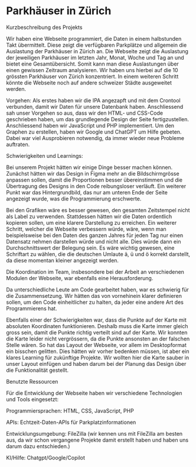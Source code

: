 # Parkhäuser in Zürich
Kurzbeschreibung des Projekts 

Wir haben eine Webseite programmiert, die Daten in einem halbstunden Takt übermittelt. Diese zeigt die verfügbaren Parkplätze und allgemein die Auslastung der Parkhäuser in Zürich an. Die Webseite zeigt die Auslastung der jeweiligen Parkhäuser im letzten Jahr, Monat, Woche und Tag an und bietet eine Gesamtübersicht. Somit kann man diese Auslastungen über einen gewissen Zeitraum analysieren. Wir haben uns hierbei auf die 10 grössten Parkhäuser von Zürich konzentriert. In einem weiteren Schritt könnte die Webseite noch auf andere schweizer Städte ausgeweitet werden.

 

Vorgehen: 
Als erstes haben wir die IPA angezapft und mit dem Crontool verbunden, damit wir Daten für unsere Datenbank haben. Anschliessend sah unser Vorgehen so aus, dass wir den HTML- und CSS-Code geschrieben haben, um das grundlegende Design der Seite fertigzustellen. Anschliessend haben wir JavaScript und PHP implementiert. Um den Graphen zu erstellen, haben wir Google und ChatGPT um Hilfe gebeten. Dabei war viel Ausprobieren notwendig, da immer wieder neue Probleme auftraten. 

 

Schwierigkeiten und Learnings:  

Bei unserem Projekt hätten wir einige Dinge besser machen können. Zunächst hätten wir das Design in Figma mehr an die Bildschirmgrösse anpassen sollen, damit die Proportionen besser übereinstimmen und die Übertragung des Designs in den Code reibungsloser verläuft. Ein weiterer Punkt war das Hintergrundbild, das nur am unteren Ende der Seite angezeigt wurde, was die Programmierung erschwerte. 

Bei den Grafiken wäre es besser gewesen, den gesamten Zeitstempel nicht als Label zu verwenden. Stattdessen hätten wir die Daten ordentlich kopieren sollen, um eine klarere Darstellung zu erreichen. Ein weiterer Schritt, welcher die Webseite verbessern würde, wäre, wenn man beispielsweise bei den Daten des ganzen Jahres für jeden Tag nur einen Datensatz nehmen darstellen würde und nicht alle. Dies würde dann ein Durchschnittswert der Belegung sein. Es wäre wichtig gewesen, eine Schriftart zu wählen, die die deutschen Umlaute ä, ü und ö korrekt darstellt, da diese momentan kleiner angezeigt werden. 

Die Koordination im Team, insbesondere bei der Arbeit an verschiedenen Modulen der Webseite, war ebenfalls eine Herausforderung. 

Da unterschiedliche Leute am Code gearbeitet haben, war es schwierig für die Zusammensetzung. Wir hätten das von vornehinein klarer definieren sollen, um den Code einheitlicher zu halten, da jeder eine andere Art des Programmierens hat.   

 

Ebenfalls einer der Schwierigkeiten war, dass die Punkte auf der Karte mit absoluten Koordinaten funktionieren. Deshalb muss die Karte immer gleich gross sein, damit die Punkte richtig verteilt sind auf der Karte. Wir konnten die Karte leider nicht vergrössern, da die Punkte ansonsten an der falschen Stelle wären. So hat das Layout der Webseite, vor allem im Desktopformat ein bisschen gelitten. Dies hätten wir vorher bedenken müssen, ist aber ein klares Learning für zukünftige Projekte. Wir wollten hier die Karte sauber in unser Layout einfügen und haben darum bei der Planung das Design über die Funktionalität gestellt. 

 

Benutzte Ressourcen 

Für die Entwicklung der Webseite haben wir verschiedene Technologien und Tools eingesetzt: 

Programmiersprachen: HTML, CSS, JavaScript, PHP 

APIs: Echtzeit-Daten-APIs für Parkplatzinformationen 

Entwicklungsumgebung: FileZilla (wir kennen uns mit FileZilla am besten aus, da wir schon vergangene Projekte damit erstellt haben und haben uns darum dazu entschieden.) 

KI/Hilfe: Chatgpt/Google/Copilot  
